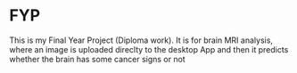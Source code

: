 # FYP
This is my Final Year Project (Diploma work). It is for brain MRI analysis, where an image is uploaded direclty to the desktop App and then it predicts whether the brain has some cancer signs or not
